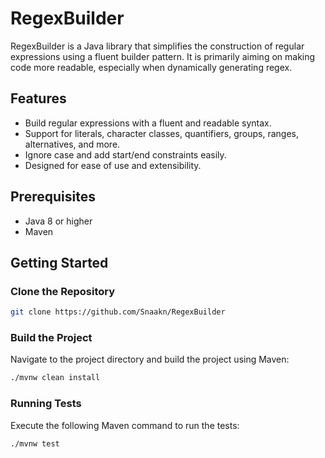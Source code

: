 # RegexBuilder

RegexBuilder is a Java library that simplifies the construction of regular expressions using a fluent builder pattern. It is primarily aiming on making code more readable, especially when dynamically generating regex. 

## Features

- Build regular expressions with a fluent and readable syntax.
- Support for literals, character classes, quantifiers, groups, ranges, alternatives, and more.
- Ignore case and add start/end constraints easily.
- Designed for ease of use and extensibility.

## Prerequisites

- Java 8 or higher
- Maven

## Getting Started

### Clone the Repository

```bash
git clone https://github.com/Snaakn/RegexBuilder
```

### Build the Project
Navigate to the project directory and build the project using Maven:

```bash
./mvnw clean install
```

### Running Tests
Execute the following Maven command to run the tests:

```bash
./mvnw test
```
